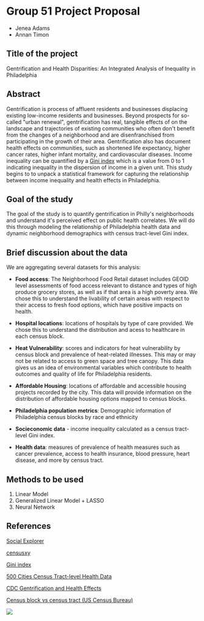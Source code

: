 # Group 51 Project Proposal 

- Jenea Adams 
- Annan Timon


## Title of the project
Gentrification and Health Disparities: An Integrated Analysis of Inequality in Philadelphia

## Abstract
Gentrification is process of affluent residents and businesses displacing existing low-income residents and businesses. Beyond prospects for so-called "urban renewal", gentrification has real, tangible effects of on the landscape and trajectories of existing communities who often don't benefit from the changes of a neighborhood and are disenfranchised from participating in the growth of their area. Gentrification also has document health effects on communities, such as shortened life expectancy, higher cancer rates, higher infant mortality, and cardiovascular diseases. Income inequality can be quantified by a [Gini index](https://www.census.gov/topics/income-poverty/income-inequality/about/metrics/gini-index.html) which is a value from 0 to 1 indicating inequality in the dispersion of income in a given unit. This study begins to to unpack a statistical framework for capturing the relationship between income inequality and health effects in Philadelphia. 

## Goal of the study
The goal of the study is to quantify gentrification in Philly's neighborhoods and understand it's perceived effect on public health correlates. We will do this through modeling the relationship of Philadelphia health data and dynamic neighborhood demographics with census tract-level Gini index. 

## Brief discussion about the data

We are aggregating several datasets for this analysis: 

- **Food access**: The Neighborhood Food Retail dataset includes GEOID level assessments of food access relevant to distance and types of high produce grocery stores, as well as if that area is a high poverty area. We chose this to understand the livability of certain areas with respect to their access to fresh food options, which have positive impacts on health. 

- **Hospital locations**: locations of hospitals by type of care provided. We chose this to understand the distribution and acess to healthcare in each census block. 

- **Heat Vulnerability**: scores and indicators for heat vulnerability by census block and prevalence of heat-related illnesses. This may or may not be related to access to green space and tree canopy. This data gives us an idea of environmental variables which contribute to health outcomes and quality of life for Philadelphia residents. 

- **Affordable Housing**: locations of affordable and accessible housing projects recorded by the city. This data will provide information on the distribution of affordable housing options mapped to census blocks. 

- **Philadelphia population metrics**: Demographic information of Philadelphia census blocks by race and ethnicity

- **Socieconomic data** - income inequality calculated as a census tract-level Gini index. 

- **Health data**: measures of prevalence of health measures such as cancer prevalence, access to health insurance, blood pressure, heart disease, and more by census tract. 



## Methods to be used

1. Linear Model 
2. Generalized Linear Model + LASSO 
3. Neural Network 


## References 

[Social Explorer](https://www.socialexplorer.com/home)

[censusxy](https://doi.org/10.1111/tgis.12741)

[Gini index](https://www.census.gov/topics/income-poverty/income-inequality/about/metrics/gini-index.html)

[500 Cities Census Tract-level Health Data](https://chronicdata.cdc.gov/500-Cities-Places/500-Cities-Census-Tract-level-Data-GIS-Friendly-Fo/k86t-wghb)

[CDC Gentrification and Health Effects](https://www.cdc.gov/healthyplaces/healthtopics/gentrification.htm#:~:text=Gentrification%20is%20a%20housing%2C%20economic,in%20previously%20run%2Ddown%20neighborhoods.)

[Census block vs census tract (US Census Bureau)](https://uscensusbureau.github.io/citysdk/guides/intro/3/)

![](https://uscensusbureau.github.io/citysdk/assets/images/block.jpg)

